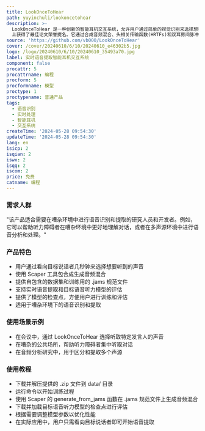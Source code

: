 ```yaml
---
title: LookOnceToHear
path: yuyinchuli/lookoncetohear
description: >-
  LookOnceToHear 是一种创新的智能耳机交互系统，允许用户通过简单的视觉识别来选择想要听到的目标说话者。这项技术在 CHI 2024
  上获得了最佳论文荣誉提名。它通过合成音频混合、头相关传输函数(HRTFs)和双耳房间脉冲响应(BRIRs)来实现实时语音提取，为用户提供了一种新颖的交互方式。
source: 'https://github.com/vb000/LookOnceToHear'
cover: /cover/20240610/6/10/20240610_e46302b5.jpg
logo: /logo/20240610/6/10/20240610_35493a70.jpg
label: 实时语音提取智能耳机交互系统
component: false
procattr: 5
procattrname: 编程
procform: 5
procformname: 模型
proctype: 1
proctypename: 普通产品
tags:
  - 语音识别
  - 实时处理
  - 智能耳机
  - 交互系统
createTime: '2024-05-28 09:54:30'
updateTime: '2024-05-28 09:54:30'
lang: en
isicp: 2
isqian: 2
iswx: 2
isqq: 2
iscom: 2
price: 免费
catname: 编程
---
```




### 需求人群
"该产品适合需要在嘈杂环境中进行语音识别和提取的研究人员和开发者。例如，它可以帮助听力障碍者在嘈杂环境中更好地理解对话，或者在多声源环境中进行语音分析和处理。"

### 产品特色
* 用户通过看向目标说话者几秒钟来选择想要听到的声音
* 使用 Scaper 工具包合成生成音频混合
* 提供自包含的数据集和训练用的 .jams 规范文件
* 支持实时语音提取和目标语音听力模型的评估
* 提供了模型的检查点，方便用户进行训练和评估
* 适用于嘈杂环境下的语音识别和提取

### 使用场景示例
* 在会议中，通过 LookOnceToHear 选择听取特定发言人的声音
* 在嘈杂的公共场所，帮助听力障碍者集中听取对话
* 在音频分析研究中，用于区分和提取多个声源

### 使用教程
* 下载并解压提供的 .zip 文件到 data/ 目录
* 运行命令以开始训练过程
* 使用 Scaper 的 generate_from_jams 函数在 .jams 规范文件上生成音频混合
* 下载并加载目标语音听力模型的检查点进行评估
* 根据需要调整模型参数以优化性能
* 在实际应用中，用户只需看向目标说话者即可开始语音提取

  
